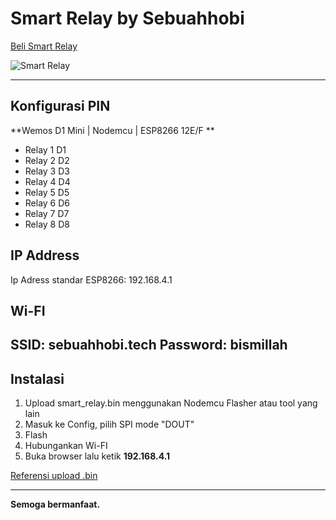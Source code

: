 # Smart Relay by Sebuahhobi

[Beli Smart Relay](https://www.tokopedia.com/sebuahhobi/smart-relay-8-channel-wemos-d1-mini-full-group "Smart Relay by Sebuahhobi")

![Smart Relay](/relative/path/to/Smart_Relay.jpg?raw=true "Smart Relay")

---

## Konfigurasi PIN

**Wemos D1 Mini | Nodemcu | ESP8266 12E/F **
- Relay 1 D1
- Relay 2 D2
- Relay 3 D3
- Relay 4 D4
- Relay 5 D5
- Relay 6 D6
- Relay 7 D7
- Relay 8 D8

## IP Address
Ip Adress standar ESP8266: 192.168.4.1

## Wi-FI
SSID: sebuahhobi.tech
Password: bismillah
---

## Instalasi
 1. Upload smart_relay.bin menggunakan Nodemcu Flasher atau tool yang lain
 2. Masuk ke Config, pilih SPI mode "DOUT"
 3. Flash
 4. Hubungankan Wi-FI
 5. Buka browser lalu ketik **192.168.4.1**

[Referensi upload .bin](https://somtips.com/how-to-flash-bin-file-to-esp8266-nodemcu-from-windows-os/#:~:text=the%20EXE%20file.-,Set%20Up%20Nodemcu%20Flasher%20to%20flash%20Bin%20File%20ESP8266,your%20bin%20file%20from%20computer.)

---
**Semoga bermanfaat.**


